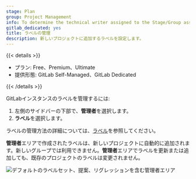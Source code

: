 ```yaml
---
stage: Plan
group: Project Management
info: To determine the technical writer assigned to the Stage/Group associated with this page, see https://handbook.gitlab.com/handbook/product/ux/technical-writing/#assignments
gitlab_dedicated: yes
title: ラベルの管理
description: 新しいプロジェクトに追加するラベルを設定します。
---
```


{{< details >}}

- プラン: Free、Premium、Ultimate
- 提供形態: GitLab Self-Managed、GitLab Dedicated

{{< /details >}}

GitLabインスタンスのラベルを管理するには:

1. 左側のサイドバーの下部で、**管理者**を選択します。
1. **ラベル**を選択します。

ラベルの管理方法の詳細については、[ラベル](../user/project/labels.md)を参照してください。

**管理者**エリアで作成されたラベルは、新しいプロジェクトに自動的に追加されます。新しいグループでは利用できません。**管理者**エリアでラベルを更新または追加しても、既存のプロジェクトのラベルは変更されません。

![デフォルトのラベルセット、提案、リグレッションを含む管理者エリア](img/admin_labels_v17_0.png)
